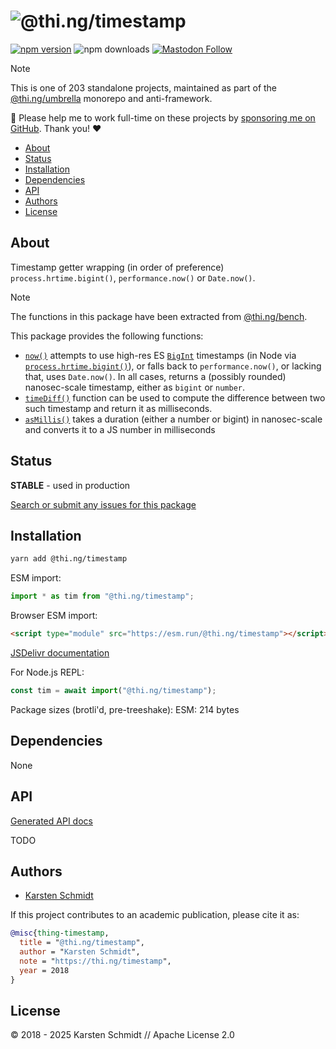 <!-- This file is generated - DO NOT EDIT! -->
<!-- Please see: https://github.com/thi-ng/umbrella/blob/develop/CONTRIBUTING.md#changes-to-readme-files -->
# ![@thi.ng/timestamp](https://raw.githubusercontent.com/thi-ng/umbrella/develop/assets/banners/thing-timestamp.svg?3edda6b4)

[![npm version](https://img.shields.io/npm/v/@thi.ng/timestamp.svg)](https://www.npmjs.com/package/@thi.ng/timestamp)
![npm downloads](https://img.shields.io/npm/dm/@thi.ng/timestamp.svg)
[![Mastodon Follow](https://img.shields.io/mastodon/follow/109331703950160316?domain=https%3A%2F%2Fmastodon.thi.ng&style=social)](https://mastodon.thi.ng/@toxi)

> [!NOTE]
> This is one of 203 standalone projects, maintained as part
> of the [@thi.ng/umbrella](https://github.com/thi-ng/umbrella/) monorepo
> and anti-framework.
>
> 🚀 Please help me to work full-time on these projects by [sponsoring me on
> GitHub](https://github.com/sponsors/postspectacular). Thank you! ❤️

- [About](#about)
- [Status](#status)
- [Installation](#installation)
- [Dependencies](#dependencies)
- [API](#api)
- [Authors](#authors)
- [License](#license)

## About

Timestamp getter wrapping (in order of preference) `process.hrtime.bigint()`, `performance.now()` or `Date.now()`.

> [!NOTE]
> The functions in this package have been extracted from
> [@thi.ng/bench](https://thi.ng/bench).

This package provides the following functions:

- [`now()`](https://docs.thi.ng/umbrella/timestamp/functions/now.html) attempts
to use high-res ES
[`BigInt`](https://developer.mozilla.org/en-US/docs/Web/JavaScript/Reference/Global_Objects/BigInt)
timestamps (in Node via
[`process.hrtime.bigint()`](https://nodejs.org/dist/latest-v12.x/docs/api/process.html#process_process_hrtime_bigint)),
or falls back to `performance.now()`, or lacking that, uses `Date.now()`. In all
cases, returns a (possibly rounded) nanosec-scale timestamp, either as `bigint`
or `number`.
- [`timeDiff()`](https://docs.thi.ng/umbrella/timestamp/functions/timeDiff.html)
function can be used to compute the difference between two such timestamp and
return it as milliseconds.
- [`asMillis()`](https://docs.thi.ng/umbrella/timestamp/functions/asMillis.html)
  takes a duration (either a number or bigint) in nanosec-scale and converts it
  to a JS number in milliseconds

## Status

**STABLE** - used in production

[Search or submit any issues for this package](https://github.com/thi-ng/umbrella/issues?q=%5Btimestamp%5D+in%3Atitle)

## Installation

```bash
yarn add @thi.ng/timestamp
```

ESM import:

```ts
import * as tim from "@thi.ng/timestamp";
```

Browser ESM import:

```html
<script type="module" src="https://esm.run/@thi.ng/timestamp"></script>
```

[JSDelivr documentation](https://www.jsdelivr.com/)

For Node.js REPL:

```js
const tim = await import("@thi.ng/timestamp");
```

Package sizes (brotli'd, pre-treeshake): ESM: 214 bytes

## Dependencies

None

## API

[Generated API docs](https://docs.thi.ng/umbrella/timestamp/)

TODO

## Authors

- [Karsten Schmidt](https://thi.ng)

If this project contributes to an academic publication, please cite it as:

```bibtex
@misc{thing-timestamp,
  title = "@thi.ng/timestamp",
  author = "Karsten Schmidt",
  note = "https://thi.ng/timestamp",
  year = 2018
}
```

## License

&copy; 2018 - 2025 Karsten Schmidt // Apache License 2.0
